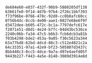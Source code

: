 
                de684e60-e037-432f-98b9-5880205df138
                63661fe0-9f14-4d7b-97b4-2f26c1bbf393
                f73f96be-0766-478c-92d8-cc0b8afc60cc
                0756b4dc-8ccb-4e00-aae1-0827e68e6f9f
                d3472dee-b605-472c-bc1a-7797defc617e
                f2071e51-d8d1-4e24-b7fc-04d43bc536ce
                2240c06b-fa34-47c5-b6b3-fcb6dcb3a81b
                f03b4298-bde2-453a-9a05-f30c5623a344
                63a77bd8-62bd-4dcd-88c3-c512e4821c2a
                64c33351-97a1-42e9-bf23-505807d3437c
                8bb448c3-0cc5-4dce-9a7a-d97e4aefd05f
                9443b227-f443-4a5e-8148-3089d3914e8d
                